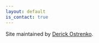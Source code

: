 ```yaml
---
layout: default
is_contact: true
---
```


Site maintained by [Derick Ostrenko](http://fredeerock.github.io).

